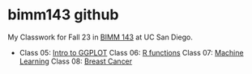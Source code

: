 # bimm143 github

My Classwork for Fall 23 in [BIMM 143](https://github.com/alexballer30/bimm143) at UC San Diego.

- Class 05: [Intro to GGPLOT](https://github.com/alexballer30/bimm143/blob/main/class05/Class05.pdf)
Class 06: [R functions](https://github.com/alexballer30/bimm143/blob/main/Class06/Class06.pdf)
Class 07: [Machine Learning](https://github.com/alexballer30/bimm143/blob/main/Lab%20Class%207/Machine-Learning.pdf)
Class 08: [Breast Cancer](https://github.com/alexballer30/bimm143/blob/main/Class%208%20%3A%20Breast%20Cancer/class8.pdf)
